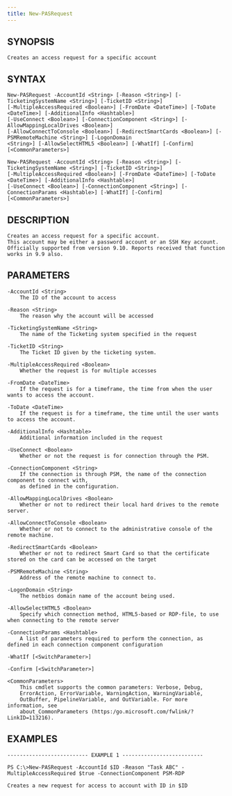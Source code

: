 ```yaml
---
title: New-PASRequest
---
```


## SYNOPSIS

    Creates an access request for a specific account

## SYNTAX

    New-PASRequest -AccountId <String> [-Reason <String>] [-TicketingSystemName <String>] [-TicketID <String>]
    [-MultipleAccessRequired <Boolean>] [-FromDate <DateTime>] [-ToDate <DateTime>] [-AdditionalInfo <Hashtable>]
    [-UseConnect <Boolean>] [-ConnectionComponent <String>] [-AllowMappingLocalDrives <Boolean>]
    [-AllowConnectToConsole <Boolean>] [-RedirectSmartCards <Boolean>] [-PSMRemoteMachine <String>] [-LogonDomain
    <String>] [-AllowSelectHTML5 <Boolean>] [-WhatIf] [-Confirm] [<CommonParameters>]

    New-PASRequest -AccountId <String> [-Reason <String>] [-TicketingSystemName <String>] [-TicketID <String>]
    [-MultipleAccessRequired <Boolean>] [-FromDate <DateTime>] [-ToDate <DateTime>] [-AdditionalInfo <Hashtable>]
    [-UseConnect <Boolean>] [-ConnectionComponent <String>] [-ConnectionParams <Hashtable>] [-WhatIf] [-Confirm]
    [<CommonParameters>]

## DESCRIPTION

    Creates an access request for a specific account.
    This account may be either a password account or an SSH Key account.
    Officially supported from version 9.10. Reports received that function works in 9.9 also.

## PARAMETERS

    -AccountId <String>
        The ID of the account to access

    -Reason <String>
        The reason why the account will be accessed

    -TicketingSystemName <String>
        The name of the Ticketing system specified in the request

    -TicketID <String>
        The Ticket ID given by the ticketing system.

    -MultipleAccessRequired <Boolean>
        Whether the request is for multiple accesses

    -FromDate <DateTime>
        If the request is for a timeframe, the time from when the user wants to access the account.

    -ToDate <DateTime>
        If the request is for a timeframe, the time until the user wants to access the account.

    -AdditionalInfo <Hashtable>
        Additional information included in the request

    -UseConnect <Boolean>
        Whether or not the request is for connection through the PSM.

    -ConnectionComponent <String>
        If the connection is through PSM, the name of the connection component to connect with,
        as defined in the configuration.

    -AllowMappingLocalDrives <Boolean>
        Whether or not to redirect their local hard drives to the remote server.

    -AllowConnectToConsole <Boolean>
        Whether or not to connect to the administrative console of the remote machine.

    -RedirectSmartCards <Boolean>
        Whether or not to redirect Smart Card so that the certificate stored on the card can be accessed on the target

    -PSMRemoteMachine <String>
        Address of the remote machine to connect to.

    -LogonDomain <String>
        The netbios domain name of the account being used.

    -AllowSelectHTML5 <Boolean>
        Specify which connection method, HTML5-based or RDP-file, to use when connecting to the remote server

    -ConnectionParams <Hashtable>
        A list of parameters required to perform the connection, as defined in each connection component configuration

    -WhatIf [<SwitchParameter>]

    -Confirm [<SwitchParameter>]

    <CommonParameters>
        This cmdlet supports the common parameters: Verbose, Debug,
        ErrorAction, ErrorVariable, WarningAction, WarningVariable,
        OutBuffer, PipelineVariable, and OutVariable. For more information, see
        about_CommonParameters (https:/go.microsoft.com/fwlink/?LinkID=113216).

## EXAMPLES

    -------------------------- EXAMPLE 1 --------------------------

    PS C:\>New-PASRequest -AccountId $ID -Reason "Task ABC" -MultipleAccessRequired $true -ConnectionComponent PSM-RDP

    Creates a new request for access to account with ID in $ID
